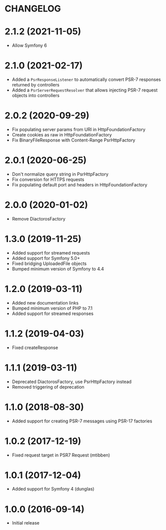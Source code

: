 CHANGELOG
=========

# 2.1.2 (2021-11-05)

* Allow Symfony 6

# 2.1.0 (2021-02-17)

  * Added a `PsrResponseListener` to automatically convert PSR-7 responses returned by controllers
  * Added a `PsrServerRequestResolver` that allows injecting PSR-7 request objects into controllers

# 2.0.2 (2020-09-29)

  * Fix populating server params from URI in HttpFoundationFactory
  * Create cookies as raw in HttpFoundationFactory
  * Fix BinaryFileResponse with Content-Range PsrHttpFactory

# 2.0.1 (2020-06-25)

  * Don't normalize query string in PsrHttpFactory
  * Fix conversion for HTTPS requests
  * Fix populating default port and headers in HttpFoundationFactory

# 2.0.0 (2020-01-02)

  * Remove DiactorosFactory

# 1.3.0 (2019-11-25)

  * Added support for streamed requests
  * Added support for Symfony 5.0+
  * Fixed bridging UploadedFile objects
  * Bumped minimum version of Symfony to 4.4

# 1.2.0 (2019-03-11)

  * Added new documentation links
  * Bumped minimum version of PHP to 7.1
  * Added support for streamed responses

# 1.1.2 (2019-04-03)

  * Fixed createResponse

# 1.1.1 (2019-03-11)

  * Deprecated DiactorosFactory, use PsrHttpFactory instead
  * Removed triggering of deprecation

# 1.1.0 (2018-08-30)

  * Added support for creating PSR-7 messages using PSR-17 factories

# 1.0.2 (2017-12-19)

  * Fixed request target in PSR7 Request (mtibben)

# 1.0.1 (2017-12-04)

  * Added support for Symfony 4 (dunglas)

# 1.0.0 (2016-09-14)

  * Initial release
